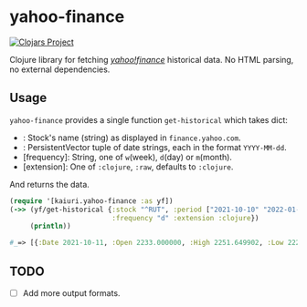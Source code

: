 # yahoo-finance

[![Clojars Project](https://img.shields.io/clojars/v/net.clojars.kaiuri/yahoo-finance.svg)](https://clojars.org/net.clojars.kaiuri/yahoo-finance)

Clojure library for fetching [_yahoo!finance_](finance.yahoo.com) historical data. No HTML parsing, no external dependencies.

## Usage

`yahoo-finance` provides a single function `get-historical` which takes dict:

- <stock>: Stock's name (string) as displayed in `finance.yahoo.com`.
- <period>: PersistentVector tuple of date strings, each in the format `YYYY-MM-dd`.
- [frequency]: String, one of `w`(week), `d`(day) or `m`(month).
- [extension]: One of `:clojure`, `:raw`, defaults to `:clojure`.

And returns the data.

```clojure
(require '[kaiuri.yahoo-finance :as yf])
(->> (yf/get-historical {:stock "^RUT", :period ["2021-10-10" "2022-01-01"]
                         :frequency "d" :extension :clojure})
     (println))

#_=> [{:Date 2021-10-11, :Open 2233.000000, :High 2251.649902, :Low 2220.639893, :Close 2220.639893, :Adj Close 2220.639893, :Volume 2580000000}, ...]
```

## TODO

- [ ] Add more output formats.
